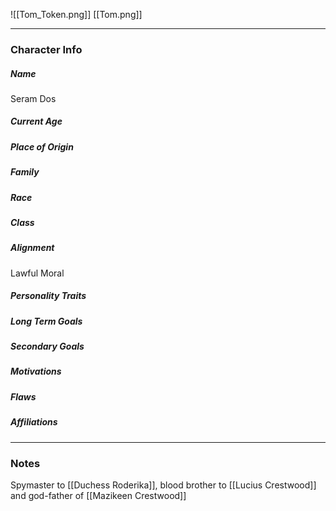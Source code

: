 ![[Tom_Token.png]]
[[Tom.png]]

---
### Character Info

##### Name 
Seram Dos

##### Current Age


##### Place of Origin


##### Family


##### Race


##### Class


##### Alignment
Lawful Moral

##### Personality Traits


##### Long Term Goals


##### Secondary Goals


##### Motivations


##### Flaws


##### Affiliations


---
### Notes
Spymaster to [[Duchess Roderika]], blood brother to [[Lucius Crestwood]] and god-father of [[Mazikeen Crestwood]]

